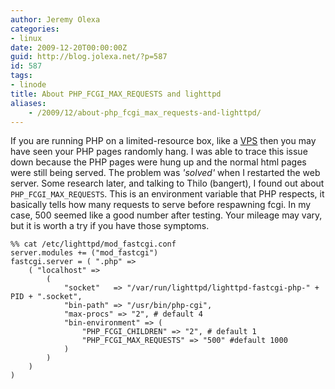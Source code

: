 ```yaml
---
author: Jeremy Olexa
categories:
- linux
date: 2009-12-20T00:00:00Z
guid: http://blog.jolexa.net/?p=587
id: 587
tags:
- linode
title: About PHP_FCGI_MAX_REQUESTS and lighttpd
aliases:
    - /2009/12/about-php_fcgi_max_requests-and-lighttpd/
---
```


If you are running PHP on a limited-resource box, like a [VPS][1] then you may have seen your PHP pages randomly hang. I was able to trace this issue down because the PHP pages were hung up and the normal html pages were still being served. The problem was *'solved'* when I restarted the web server. Some research later, and talking to Thilo (bangert), I found out about `PHP_FCGI_MAX_REQUESTS`. This is an environment variable that PHP respects, it basically tells how many requests to serve before respawning fcgi. In my case, 500 seemed like a good number after testing. Your mileage may vary, but it is worth a try if you have those symptoms.

    
    %% cat /etc/lighttpd/mod_fastcgi.conf 
    server.modules += ("mod_fastcgi")
    fastcgi.server = ( ".php" =>
        ( "localhost" =>
            (
                "socket"   => "/var/run/lighttpd/lighttpd-fastcgi-php-" + PID + ".socket",
                "bin-path" => "/usr/bin/php-cgi",
                "max-procs" => "2", # default 4
                "bin-environment" => (
                    "PHP_FCGI_CHILDREN" => "2", # default 1
                    "PHP_FCGI_MAX_REQUESTS" => "500" #default 1000
                )
            )
        )
    )

 [1]: http://blog.jolexa.net/tag/linode/